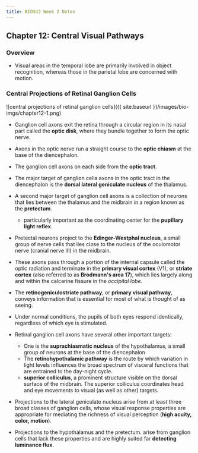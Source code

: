 ```yaml
---
title: BIO343 Week 2 Notes
---
```


## Chapter 12: Central Visual Pathways

### Overview

+   Visual areas in the temporal lobe are primarily involved in object
    recognition, whereas those in the parietal lobe are concerned with motion.

### Central Projections of Retinal Ganglion Cells

![central projections of retinal ganglion cells]({{ site.baseurl }}/images/bio-imgs/chapter12-1.png)

+   Ganglion cell axons exit the retina through a circular region in its
    nasal part called the __optic disk__, where they bundle together
    to form the optic nerve.

+   Axons in the optic nerve run a straight course to the __optic chiasm__
    at the base of the diencephalon.

+   The ganglion cell axons on each side from the __optic tract__.

+   The major target of ganglion cella axons in the optic tract in the
    diencephalon is the __dorsal lateral geniculate nucleus__ of the thalamus.

+   A second major target of ganglion cell axons is a collection of neurons
    that lies between the thalamus and the midbrain in a region known as the
    __pretectum__.
    +   particularly important as the coordinating center for
        the __pupillary light reflex__.

+   Pretectal neurons project to the __Edinger-Westphal nucleus__, a small
    group of nerve cells that lies close to the nucleus of the oculomotor
    nerve (cranial nerve III) in the midbrain.

+   These axons pass through a portion of the internal capsule called the
    optic radiation and terminate in the __primary visual cortex__ (V1),
    or __striate cortex__ (also referred to as __Brodmann's area 17__),
    which lies largely along and within the calcarine fissure in the
    _occipital lobe_.

+   The __retinogeniculostriate pathway__, or __primary visual pathway__,
    conveys information that is essential for most of what is thought of
    as seeing.

+   Under normal conditions, the pupils of both eyes respond identically,
    regardless of which eye is stimulated.

+   Retinal ganglion cell axons have several other important targets:
    +   One is the __suprachiasmatic nucleus__ of the hypothalamus,
        a small group of neurons at the base of the diencephalon
    +   The __retinohypothalamic pathway__ is the route by which variation
        in light levels influences the broad spectrum of visceral functions
        that are entrained to the day-night cycle.
    +   __superior colliculus__, a prominent structure visible on the dorsal
        surface of the midbrain. The superior colliculus coordinates head and
        eye movements to visual (as well as other) targets.

+   Projections to the lateral geniculate nucleus arise from at least three
    broad classes of ganglion cells, whose visual response properties
    are appropriate for mediating the richness of visual perception
    (__high acuity, color, motion__).

+   Projections to the hypothalamus and the pretectum. arise from ganglion
    cells that lack these properties and are highly suited far __detecting
    luminance flux__.
